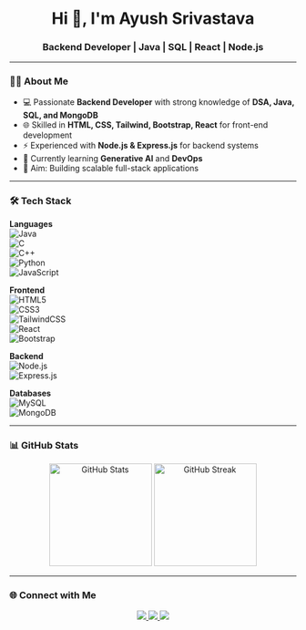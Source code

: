 <!-- GitHub Profile README -->

<h1 align="center">Hi 👋, I'm Ayush Srivastava</h1>
<h3 align="center">Backend Developer | Java | SQL | React | Node.js</h3>

---

### 👨‍💻 About Me  
- 💻 Passionate **Backend Developer** with strong knowledge of **DSA, Java, SQL, and MongoDB**  
- 🌐 Skilled in **HTML, CSS, Tailwind, Bootstrap, React** for front-end development  
- ⚡ Experienced with **Node.js & Express.js** for backend systems  
- 🚀 Currently learning **Generative AI** and **DevOps**  
- 🎯 Aim: Building scalable full-stack applications  

---

### 🛠 Tech Stack  

**Languages**  
![Java](https://img.shields.io/badge/Java-%23ED8B00.svg?style=for-the-badge&logo=openjdk&logoColor=white)  
![C](https://img.shields.io/badge/C-%2300599C.svg?style=for-the-badge&logo=c&logoColor=white)  
![C++](https://img.shields.io/badge/C++-%2300599C.svg?style=for-the-badge&logo=cplusplus&logoColor=white)  
![Python](https://img.shields.io/badge/Python-%233776AB.svg?style=for-the-badge&logo=python&logoColor=white)  
![JavaScript](https://img.shields.io/badge/JavaScript-%23F7DF1E.svg?style=for-the-badge&logo=javascript&logoColor=black)  

**Frontend**  
![HTML5](https://img.shields.io/badge/HTML5-%23E34F26.svg?style=for-the-badge&logo=html5&logoColor=white)  
![CSS3](https://img.shields.io/badge/CSS3-%231572B6.svg?style=for-the-badge&logo=css3&logoColor=white)  
![TailwindCSS](https://img.shields.io/badge/TailwindCSS-%2338B2AC.svg?style=for-the-badge&logo=tailwind-css&logoColor=white)  
![React](https://img.shields.io/badge/React-%2320232a.svg?style=for-the-badge&logo=react&logoColor=%2361DAFB)  
![Bootstrap](https://img.shields.io/badge/Bootstrap-%23563D7C.svg?style=for-the-badge&logo=bootstrap&logoColor=white)  

**Backend**  
![Node.js](https://img.shields.io/badge/Node.js-%23339933.svg?style=for-the-badge&logo=node.js&logoColor=white)  
![Express.js](https://img.shields.io/badge/Express.js-%23404d59.svg?style=for-the-badge&logo=express&logoColor=white)  

**Databases**  
![MySQL](https://img.shields.io/badge/MySQL-%2300f.svg?style=for-the-badge&logo=mysql&logoColor=white)  
![MongoDB](https://img.shields.io/badge/MongoDB-%234ea94b.svg?style=for-the-badge&logo=mongodb&logoColor=white)  

---

### 📊 GitHub Stats  

<p align="center">
  <img src="https://github-readme-stats.vercel.app/api?username=AyushXcode14&show_icons=true&theme=default" alt="GitHub Stats" height="180"/>
  <img src="https://github-readme-streak-stats.herokuapp.com/?user=AyushXcode14&theme=default" alt="GitHub Streak" height="180"/>
</p>

---

### 🌐 Connect with Me  

<p align="center">
  <a href="https://www.linkedin.com/in/ayush-srivastava-1b091a264" target="_blank">
    <img src="https://img.shields.io/badge/LinkedIn-%230077B5.svg?&style=for-the-badge&logo=linkedin&logoColor=white" />
  </a>
  <a href="https://leetcode.com/srivastavaXCode" target="_blank">
    <img src="https://img.shields.io/badge/LeetCode-%23FFA116.svg?&style=for-the-badge&logo=leetcode&logoColor=black" />
  </a>
  <a href="https://www.instagram.com/_srivastava.14" target="_blank">
    <img src="https://img.shields.io/badge/Instagram-%23E4405F.svg?&style=for-the-badge&logo=instagram&logoColor=white" />
  </a>
</p>
